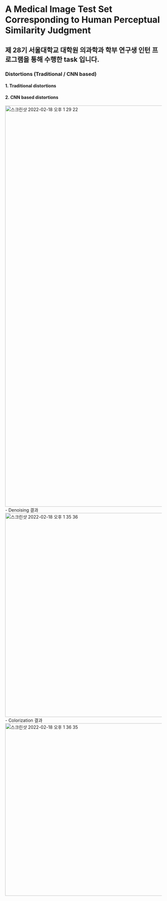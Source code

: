 # A Medical Image Test Set Corresponding to Human Perceptual Similarity Judgment

## 제 28기 서울대학교 대학원 의과학과 학부 연구생 인턴 프로그램을 통해 수행한 task 입니다.

### Distortions (Traditional / CNN based)
#### 1. Traditional distortions

#### 2. CNN based distortions
<img width="1286" alt="스크린샷 2022-02-18 오후 1 29 22" src="https://user-images.githubusercontent.com/63288666/154617730-4180af01-fb8b-4ae0-9ece-db826727cde5.png">
- Denoising 결과
<img width="654" alt="스크린샷 2022-02-18 오후 1 35 36" src="https://user-images.githubusercontent.com/63288666/154618310-252e2ec2-6588-49dc-88be-ffd3928a07c1.png">
- Colorization 결과
<img width="553" alt="스크린샷 2022-02-18 오후 1 36 35" src="https://user-images.githubusercontent.com/63288666/154618402-8a496855-e175-4856-8ba3-b8ad73e6880e.png">

